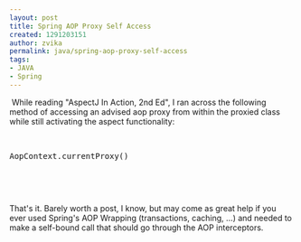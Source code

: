 ```yaml
---
layout: post
title: Spring AOP Proxy Self Access
created: 1291203151
author: zvika
permalink: java/spring-aop-proxy-self-access
tags:
- JAVA
- Spring
---
```

<p>&nbsp;While reading &quot;AspectJ In Action, 2nd Ed&quot;, I ran across the following method of accessing an advised aop proxy from within the proxied class while still activating the aspect functionality:</p>
<p>&nbsp;</p>
<pre title="code" class="brush: java;">
AopContext.currentProxy()</pre>
<p>&nbsp;</p>
<p>&nbsp;</p>
<p>That's it. Barely worth a post, I know, but may come as great help if you ever used Spring's AOP Wrapping (transactions, caching, ...) and needed to make a self-bound call that should go through the AOP interceptors.</p>
